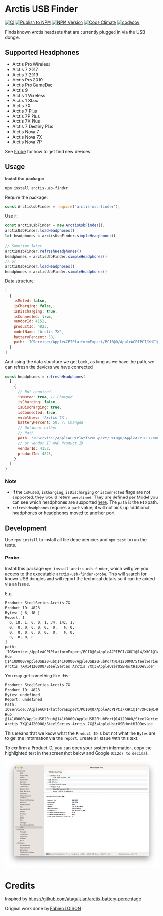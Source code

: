 # Arctis USB Finder

[![CI](https://github.com/richrace/arctis-usb-finder/actions/workflows/ci.yml/badge.svg?branch=main)](https://github.com/richrace/arctis-usb-finder/actions/workflows/ci.yml)
[![Publish to NPM](https://github.com/richrace/arctis-usb-finder/actions/workflows/npm-publish.yml/badge.svg)](https://github.com/richrace/arctis-usb-finder/actions/workflows/npm-publish.yml)
[![NPM Version](https://badge.fury.io/js/arctis-usb-finder.svg?style=flat)](https://npmjs.org/package/arctis-usb-finder)
[![Code Climate](https://codeclimate.com/github/richrace/arctis-usb-finder/badges/gpa.svg)](https://codeclimate.com/github/richrace/arctis-usb-finder)
[![codecov](https://codecov.io/gh/richrace/arctis-usb-finder/branch/main/graph/badge.svg?token=T3QMYY47AT)](https://codecov.io/gh/richrace/arctis-usb-finder)

Finds known Arctis headsets that are currently plugged in via the USB dongle.

## Supported Headphones

* Arctis Pro Wireless
* Arctis 7 2017
* Arctis 7 2019
* Arctis Pro 2019
* Arctis Pro GameDac
* Arctis 9
* Arctis 1 Wireless
* Arctis 1 Xbox
* Arctis 7X
* Arctis 7 Plus
* Arctis 7P Plus
* Arctis 7X Plus
* Arctis 7 Destiny Plus
* Arctis Nova 7
* Arctis Nova 7X
* Arctis Nova 7P

See [Probe](#probe) for how to get find new devices.

## Usage

Install the package:
```
npm install arctis-usb-finder
```

Require the package:
```js
const ArctisUsbFinder = require('arctis-usb-finder');
```

Use it:
```js
const arctisUsbFinder = new ArctisUsbFinder();
arctisUsbFinder.loadHeadphones()
let headphones = arctisUsbFinder.simpleHeadphones()

// Sometime later
arctisUsbFinder.refreshHeadphones()
headphones = arctisUsbFinder.simpleHeadphones()
// or
arctisUsbFinder.loadHeadphones()
headphones = arctisUsbFinder.simpleHeadphones()
```

Data structure:
```js
[
  {
    isMuted: false,
    isCharging: false,
    isDischarging: true,
    isConnected: true,
    vendorId: 4152,
    productId: 4823,
    modelName: 'Arctis 7X',
    batteryPercent: 58,
    path: 'IOService:/AppleACPIPlatformExpert/PCI0@0/AppleACPIPCI/XHC1@14/XHC1@14000000/HS06@14100000/USB2.0 Hub             @14100000/AppleUSB20Hub@14100000/AppleUSB20HubPort@14120000/SteelSeries Arctis 7X@14120000/SteelSeries Arctis 7X@3/AppleUserUSBHostHIDDevice'
  }
]
```

And using the data structure we get back, as long as we have the path, we can refresh the devices we have connected

```js
const headphones = refreshHeadphones(
  [
    {
      // Not required
      isMuted: true, // Changed
      isCharging: false,
      isDischarging: true,
      isConnected: true,
      modelName: 'Arctis 7X',
      batteryPercent: 50, // Changed
      // Optional either
      // Path
      path: 'IOService:/AppleACPIPlatformExpert/PCI0@0/AppleACPIPCI/XHC1@14/XHC1@14000000/HS06@14100000/USB2.0 Hub             @14100000/AppleUSB20Hub@14100000/AppleUSB20HubPort@14120000/SteelSeries Arctis 7X@14120000/SteelSeries Arctis 7X@3/AppleUserUSBHostHIDDevice',
      // or Vendor ID AND Product ID
      vendorId: 4152,
      productId: 4823,
    }
  ]
)
```

### Note

* If the `isMuted`, `isCharging`, `isDischarging` or `isConnected` flags are not supported, they would return `undefined`. They are defined per Model you can see which headphones are supported [here](src/headphone_list.ts). The `path` is the `HID` path.
* `refreshHeadphones` requires a `path` value; it will not pick up additional headphones or headphones moved to another port.

## Development

Use `npm install` to install all the dependencies and `npm test` to run the tests.

### Probe

Install this package `npm install arctis-usb-finder`, which will give you access to the executable `arctis-usb-finder-probe`. This will search for known USB dongles and will report the technical details so it can be added via an Issue.

E.g.

```
Product: SteelSeries Arctis 7X
Product ID: 4823
Bytes: [ 6, 18 ]
Report: [
  6, 18, 1, 0, 0, 1, 34, 142, 1,
  0,  0, 0, 0, 0, 0,  0,   0, 0,
  0,  0, 0, 0, 0, 0,  0,   0, 0,
  0,  0, 0, 0
]
path: 'IOService:/AppleACPIPlatformExpert/PCI0@0/AppleACPIPCI/XHC1@14/XHC1@14000000/HS06@14100000/USB2.0 Hub             @14100000/AppleUSB20Hub@14100000/AppleUSB20HubPort@14120000/SteelSeries Arctis 7X@14120000/SteelSeries Arctis 7X@3/AppleUserUSBHostHIDDevice'
```

You may get something like this:

```
Product: SteelSeries Arctis 7X
Product ID: 4823
Bytes: undefined
Report: undefined
Path: IOService:/AppleACPIPlatformExpert/PCI0@0/AppleACPIPCI/XHC1@14/XHC1@14000000/HS06@14100000/USB2.0 Hub             @14100000/AppleUSB20Hub@14100000/AppleUSB20HubPort@14120000/SteelSeries Arctis 7X@14120000/SteelSeries Arctis 7X@3/AppleUserUSBHostHIDDevice
```

This means that we know what the `Product ID` is but not what the `Bytes` are to get the information via the `report`. Create an Issue with this text.

To confirm a Product ID, you can open your system information, copy the highlighted text in the screenshot below and Google `0x12d7 to decimal`.

![macOS of System Information showing the Product ID](docs/lookup_product_id.png)

# Credits

Inspired by https://github.com/atagulalan/arctis-battery-percentage

Original work done by [Fabien LOISON](https://blog.flozz.fr/2020/05/25/reverse-engineering-recuperer-le-niveau-de-batterie-du-casque-sans-fil-steelseries-arctis-7/)
